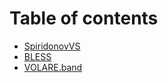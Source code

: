 # Table of contents

* [SpiridonovVS](README.md)
* [BLESS](bless.md)
* [VOLARE.band](volare.band.md)

